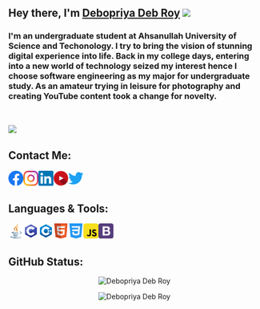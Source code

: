 ## Hey there, I'm  [Debopriya Deb Roy]() <img src="https://media.giphy.com/media/iJUhSOR9agCiXPFBqu/giphy.gif" width="25px"> 

### I'm an undergraduate student at Ahsanullah University of Science and Techonology. I try to bring the vision of stunning digital experience into life. Back in my college days, entering into a new world of technology seized my interest hence I choose software engineering as my major for undergraduate study. As an amateur trying in leisure for photography and creating YouTube content took a change for novelty.

<br />


![](https://visitor-badge.glitch.me/badge?page_id=DDR13GIT")

## Contact Me:
<a href="https://www.facebook.com/debopriya.deb.roy/">
  <img align="left" alt="Deb's Facebook" width="30px" src="https://github.com/dhruba-datta/dhruba-datta/blob/main/assets/facebook.svg" />
</a>
<a href="https://www.instagram.com/debopriya_deb_roy">
  <img align="left" alt="Deb's Instagram" width="30px" src="https://github.com/dhruba-datta/dhruba-datta/blob/main/assets/instagram.svg" />
</a>
<a href="https://www.linkedin.com/in/debopriyadebroy/">
  <img align="left" alt="Deb's LinkedIN" width="30px" src="https://github.com/dhruba-datta/dhruba-datta/blob/main/assets/linkedin.svg" />
</a>
<a href="https://www.youtube.com/channel/UCVxQuVHJo8JZe_etepm5lXg">
  <img align="left" alt="Deb's Youtube" width="30px" src="https://github.com/dhruba-datta/dhruba-datta/blob/main/assets/youtube.svg" />
</a>
<a href="https://twitter.com/DebopriyaDebRoy">
  <img align="left" alt="Deb's Twitter" width="30px" src="https://github.com/dhruba-datta/dhruba-datta/blob/main/assets/twitter.svg" />
</a>


<br />

<br />

## Languages & Tools:

<img align="left" alt="java" width="30px" src="https://github.com/dhruba-datta/dhruba-datta/blob/main/assets/java.svg" />
<img align="left" alt="c" width="30px" src="https://github.com/dhruba-datta/dhruba-datta/blob/main/assets/c-programming.svg" />
<img align="left" alt="c++" width="30px" src="https://github.com/dhruba-datta/dhruba-datta/blob/main/assets/c++.svg" />
<img align="left" alt="html" width="30px" src="https://github.com/dhruba-datta/dhruba-datta/blob/main/assets/html.svg" />
<img align="left" alt="css" width="30px" src="https://github.com/dhruba-datta/dhruba-datta/blob/main/assets/css.svg" />
<img align="left" alt="js" width="30px" src="https://github.com/dhruba-datta/dhruba-datta/blob/main/assets/js.svg" />
<img align="left" alt="bootstrap" width="30px" src="https://github.com/dhruba-datta/dhruba-datta/blob/main/assets/bootstrap.svg" />



<br />
<br />

## GitHub Status:

<p align="center"> <img src="https://github-readme-stats.vercel.app/api?username=DDR13GIT&show_icons=true&hide_border=true&bg_color=00000000&text_color=3498db&hide=issues" alt="Debopriya Deb Roy" />
<p align="center"> <img src="https://github-readme-stats.vercel.app/api/top-langs/?username=DDR13GIT&layout=compact&hide_border=true&bg_color=00000000&text_color=3498db" alt="Debopriya Deb Roy" /> 

